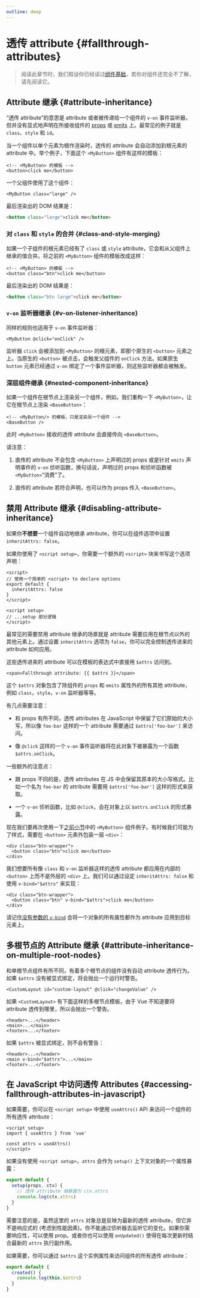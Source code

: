 ```yaml
---
outline: deep
---
```


# 透传 attribute {#fallthrough-attributes}

> 阅读此章节时，我们假设你已经读过[组件基础](/guide/essentials/component-basics)，若你对组件还完全不了解，请先阅读它。

## Attribute 继承 {#attribute-inheritance}

“透传 attribute”的意思是 attribute 或者被传递给一个组件的 `v-on` 事件监听器，但并没有显式地声明在所接收组件的 [props](./props) 或 [emits](./events.html#defining-custom-events) 上。最常见的例子就是 `class`、`style` 和 `id`。

当一个组件以单个元素为根作渲染时，透传的 attribute 会自动添加到根元素的 attribute 中。举个例子，下面这个 `<MyButton>` 组件有这样的模板：

```vue-html
<!-- <MyButton> 的模板 -->
<button>click me</button>
```

一个父组件使用了这个组件：

```vue-html
<MyButton class="large" />
```

最后渲染出的 DOM 结果是：

```html
<button class="large">click me</button>
```

### 对 `class` 和 `style` 的合并 {#class-and-style-merging}

如果一个子组件的根元素已经有了 `class` 或 `style` attribute，它会和从父组件上继承的值合并。将之前的 `<MyButton>` 组件的模板改成这样：

```vue-html
<!-- <MyButton> 的模板 -->
<button class="btn">click me</button>
```

最后渲染出的 DOM 结果是：

```html
<button class="btn large">click me</button>
```

### `v-on` 监听器继承 {#v-on-listener-inheritance}

同样的规则也适用于 `v-on` 事件监听器：

```vue-html
<MyButton @click="onClick" />
```

监听器 `click` 会被添加到 `<MyButton>` 的根元素，即那个原生的 `<button>` 元素之上。当原生的 `<button>` 被点击，会触发父组件的 `onClick` 方法。如果原生 `button` 元素已经通过 `v-on` 绑定了一个事件监听器，则这些监听器都会被触发。

### 深层组件继承 {#nested-component-inheritance}

如果一个组件在根节点上渲染另一个组件，例如，我们重构一下 `<MyButton>`，让它在根节点上渲染 `<BaseButton>`：

```vue-html
<!-- <MyButton/> 的模板，只是渲染另一个组件 -->
<BaseButton />
```

此时 `<MyButton>` 接收的透传 attribute 会直接传向 `<BaseButton>`。

请注意：

1. 直传的 attribute 不会包含 `<MyButton>` 上声明过的 props 或是针对 `emits` 声明事件的 `v-on` 侦听函数，换句话说，声明过的 props 和侦听函数被 `<MyButton>`“消费”了。

2. 直传的 attribute 若符合声明，也可以作为 props 传入 `<BaseButton>`。

## 禁用 Attribute 继承 {#disabling-attribute-inheritance}

如果你**不想要**一个组件自动地继承 attribute，你可以在组件选项中设置 `inheritAttrs: false`。

<div class="composition-api">

如果你使用了 `<script setup>`，你需要一个额外的 `<script>` 块来书写这个选项声明：

```vue
<script>
// 使用一个简单的 <script> to declare options
export default {
  inheritAttrs: false
}
</script>

<script setup>
// ...setup 部分逻辑
</script>
```

</div>

最常见的需要禁用 attribute 继承的场景就是 attribute 需要应用在根节点以外的其他元素上。通过设置 `inheritAttrs` 选项为 `false`，你可以完全控制透传进来的 attribute 如何应用。

这些透传进来的 attribute 可以在模板的表达式中直接用 `$attrs` 访问到。

```vue-html
<span>Fallthrough attribute: {{ $attrs }}</span>
```

这个 `$attrs` 对象包含了除组件的 `props` 和 `emits` 属性外的所有其他 attribute，例如 `class`，`style`，`v-on` 监听器等等。

有几点需要注意：

- 和 props 有所不同，透传 attributes 在 JavaScript 中保留了它们原始的大小写，所以像 `foo-bar` 这样的一个 attribute 需要通过 `$attrs['foo-bar']` 来访问。

- 像 `@click` 这样的一个 `v-on` 事件监听器将在此对象下被暴露为一个函数 `$attrs.onClick`。

一些额外的注意点：

- 跟 props 不同的是，透传 attributes 在 JS 中会保留其原本的大小写格式。比如一个名为 `foo-bar` 的 attribute 需要用 `$attrs['foo-bar']` 这样的形式来获取。

- 一个 `v-on` 侦听函数，比如 `@click`，会在对象上以 `$attrs.onClick` 的形式暴露。

现在我们要再次使用一下[之前小节](#attribute-inheritance)中的 `<MyButton>` 组件例子。有时候我们可能为了样式，需要在 `<button>` 元素外包装一层 `<div>`：

```vue-html
<div class="btn-wrapper">
  <button class="btn">click me</button>
</div>
```

我们想要所有像 `class` 和 `v-on` 监听器这样的透传 attribute 都应用在内部的 `<button>` 上而不是外层的 `<div>` 上。我们可以通过设定 `inheritAttrs: false` 和使用 `v-bind="$attrs"` 来实现：

```vue-html{2}
<div class="btn-wrapper">
  <button class="btn" v-bind="$attrs">click me</button>
</div>
```

请记住[没有参数的 `v-bind`](/guide/essentials/template-syntax.html#dynamically-binding-multiple-attributes) 会将一个对象的所有属性都作为 attribute 应用到目标元素上。

## 多根节点的 Attribute 继承 {#attribute-inheritance-on-multiple-root-nodes}

和单根节点组件有所不同，有着多个根节点的组件没有自动 attribute 透传行为。如果 `$attrs` 没有被显式绑定，将会抛出一个运行时警告。

```vue-html
<CustomLayout id="custom-layout" @click="changeValue" />
```

如果 `<CustomLayout>` 有下面这样的多根节点模板，由于 Vue 不知道要将 attribute 透传到哪里，所以会抛出一个警告。

```vue-html
<header>...</header>
<main>...</main>
<footer>...</footer>
```

如果 `$attrs` 被显式绑定，则不会有警告：

```vue-html{2}
<header>...</header>
<main v-bind="$attrs">...</main>
<footer>...</footer>
```

## 在 JavaScript 中访问透传 Attributes {#accessing-fallthrough-attributes-in-javascript}

<div class="composition-api">

如果需要，你可以在 `<script setup>` 中使用 `useAttrs()` API 来访问一个组件的所有透传 attribute：

```vue
<script setup>
import { useAttrs } from 'vue'

const attrs = useAttrs()
</script>
```

如果没有使用 `<script setup>`，`attrs` 会作为 `setup()` 上下文对象的一个属性暴露：

```js
export default {
  setup(props, ctx) {
    // 透传 attribute 被暴露为 ctx.attrs
    console.log(ctx.attrs)
  }
}
```

需要注意的是，虽然这里的 `attrs` 对象总是反映为最新的透传 attribute，但它并不是响应式的 (考虑到性能因素)。你不能通过侦听器去监听它的变化。如果你需要响应性，可以使用 prop。或者你也可以使用 `onUpdated()` 使得在每次更新时结合最新的 `attrs` 执行副作用。

</div>

<div class="options-api">

如果需要，你可以通过 `$attrs` 这个实例属性来访问组件的所有透传 attribute：

```js
export default {
  created() {
    console.log(this.$attrs)
  }
}
```

</div>
